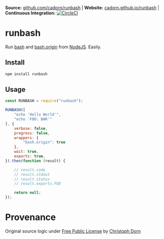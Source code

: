 
**Source:** [github.com/cadorn/runbash](https://github.com/cadorn/runbash) |
**Website:** [cadorn.github.io/runbash](https://cadorn.github.io/runbash) |
**Continuous Integration:** [![CircleCI](https://circleci.com/gh/cadorn/runbash.svg?style=svg)](https://circleci.com/gh/cadorn/runbash)

runbash
=======

Run [bash](https://www.gnu.org/software/bash/) and [bash.origin](https://github.com/bash-origin/bash.origin) from [NodeJS](https://nodejs.org/). Easily.

Install
-------

```bash
npm install runbash
```

Usage
-----

```javascript
const RUNBASH = require("runbash");

RUNBASH([
    "echo 'Hello World'",
    "echo 'FOO: BAR'"
], {
    verbose: false,
    progress: false,
    wrappers: {
        "bash.origin": true
    },
    wait: true,
    exports: true,    
}).then(function (result) {

    // result.code
    // result.stdout
    // result.status
    // result.exports.FOO

    return null;
});
```

Provenance
==========

Original source logic under [Free Public License](https://opensource.org/licenses/FPL-1.0.0) by [Christoph Dorn](http://christophdorn.com)
